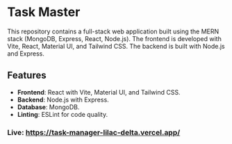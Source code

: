 # Task Master

This repository contains a full-stack web application built using the MERN stack (MongoDB, Express, React, Node.js). The frontend is developed with Vite, React, Material UI, and Tailwind CSS. The backend is built with Node.js and Express.


## Features

- **Frontend**: React with Vite, Material UI, and Tailwind CSS.
- **Backend**: Node.js with Express.
- **Database**: MongoDB.
- **Linting**: ESLint for code quality.

### Live: https://task-manager-lilac-delta.vercel.app/
